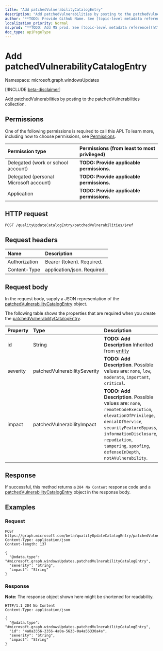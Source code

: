 ```yaml
---
title: "Add patchedVulnerabilityCatalogEntry"
description: "Add patchedVulnerabilities by posting to the patchedVulnerabilities collection."
author: "**TODO: Provide Github Name. See [topic-level metadata reference](https://msgo.azurewebsites.net/add/document/guidelines/metadata.html#topic-level-metadata)**"
localization_priority: Normal
ms.prod: "**TODO: Add MS prod. See [topic-level metadata reference](https://msgo.azurewebsites.net/add/document/guidelines/metadata.html#topic-level-metadata)**"
doc_type: apiPageType
---
```


# Add patchedVulnerabilityCatalogEntry
Namespace: microsoft.graph.windowsUpdates

[!INCLUDE [beta-disclaimer](../../includes/beta-disclaimer.md)]

Add patchedVulnerabilities by posting to the patchedVulnerabilities collection.

## Permissions
One of the following permissions is required to call this API. To learn more, including how to choose permissions, see [Permissions](/graph/permissions-reference).

|Permission type|Permissions (from least to most privileged)|
|:---|:---|
|Delegated (work or school account)|**TODO: Provide applicable permissions.**|
|Delegated (personal Microsoft account)|**TODO: Provide applicable permissions.**|
|Application|**TODO: Provide applicable permissions.**|

## HTTP request

<!-- {
  "blockType": "ignored"
}
-->
``` http
POST /qualityUpdateCatalogEntry/patchedVulnerabilities/$ref
```

## Request headers
|Name|Description|
|:---|:---|
|Authorization|Bearer {token}. Required.|
|Content-Type|application/json. Required.|

## Request body
In the request body, supply a JSON representation of the [patchedVulnerabilityCatalogEntry](../resources/windowsupdates-patchedvulnerabilitycatalogentry.md) object.

The following table shows the properties that are required when you create the [patchedVulnerabilityCatalogEntry](../resources/windowsupdates-patchedvulnerabilitycatalogentry.md).

|Property|Type|Description|
|:---|:---|:---|
|id|String|**TODO: Add Description** Inherited from [entity](../resources/windowsupdates-entity.md)|
|severity|patchedVulnerabilitySeverity|**TODO: Add Description**. Possible values are: `none`, `low`, `moderate`, `important`, `critical`.|
|impact|patchedVulnerabilityImpact|**TODO: Add Description**. Possible values are: `none`, `remoteCodeExecution`, `elevationOfPrivilege`, `denialOfService`, `securityFeatureBypass`, `informationDisclosure`, `repudiation`, `tampering`, `spoofing`, `defenseInDepth`, `notAVulnerability`.|



## Response

If successful, this method returns a `204 No Content` response code and a [patchedVulnerabilityCatalogEntry](../resources/windowsupdates-patchedvulnerabilitycatalogentry.md) object in the response body.

## Examples

### Request
<!-- {
  "blockType": "request",
  "name": "create_patchedvulnerabilitycatalogentry_from_"
}
-->
``` http
POST https://graph.microsoft.com/beta/qualityUpdateCatalogEntry/patchedVulnerabilities/$ref
Content-Type: application/json
Content-length: 137

{
  "@odata.type": "#microsoft.graph.windowsUpdates.patchedVulnerabilityCatalogEntry",
  "severity": "String",
  "impact": "String"
}
```


### Response
**Note:** The response object shown here might be shortened for readability.
<!-- {
  "blockType": "response",
  "truncated": true,
  "@odata.type": "microsoft.graph.windowsUpdates.patchedVulnerabilityCatalogEntry"
}
-->
``` http
HTTP/1.1 204 No Content
Content-Type: application/json

{
  "@odata.type": "#microsoft.graph.windowsUpdates.patchedVulnerabilityCatalogEntry",
  "id": "4a0a3356-3356-4a0a-5633-0a4a56330a4a",
  "severity": "String",
  "impact": "String"
}
```

